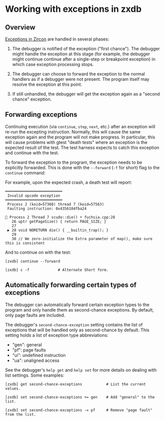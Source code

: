 # Working with exceptions in zxdb

## Overview

[Exceptions in Zircon](/concepts/kernel/exceptions.md) are handled in several phases:

  1. The debugger is notified of the exception ("first chance"). The debugger might handle the
  exception at this stage (for example, the debugger might continue continue after a single-step or
  breakpoint exception) in which case exception processing stops.

  2. The debugger can choose to forward the exception to the normal handlers as if a debugger were
  not present. The program itself may resolve the exception at this point.

  3. If still unhandled, the debugger will get the exception again as a "second chance" exception.

## Forwarding exceptions

Continuing execution (via `continue`, `step`, `next`, etc.) after an exception will re-run the
excepting instruction. Normally, this will cause the same exception again and the program will not
make progress. In particular, this will cause problems with gtest "death tests" where an exception is
the expected result of the test. The test harness expects to catch this exception and continue
with the test.

To forward the exception to the program, the exception needs to be explicitly forwarded. This is
done with the `--forward` (`-f` for short) flag to the `continue` command:

For example, upon the expected crash, a death test will report:

```none {:.devsite-disable-click-to-copy}
══════════════════════════
 Invalid opcode exception
══════════════════════════
 Process 2 (koid=57368) thread 7 (koid=57563)
 Faulting instruction: 0x4356104fba24

🛑 Process 2 Thread 7 scudo::die() • fuchsia.cpp:28
   26 uptr getPageSize() { return PAGE_SIZE; }
   27
 ▶ 28 void NORETURN die() { __builtin_trap(); }
   29
   30 // We zero-initialize the Extra parameter of map(), make sure this is consistent
```

And to continue on with the test:

```none {:.devsite-disable-click-to-copy}
[zxdb] continue --forward

[zxdb] c -f             # Alternate Short form.
```

## Automatically forwarding certain types of exceptions

The debugger can automatically forward certain exception types to the program and only handle
them as second-chance exceptions. By default, only page faults are included.

The debugger's `second-chance-exception` setting contains the list of exceptions that will be
handled only as second-chance by default. This setting holds a list of exception type abbreviations:

 * "gen": general
 * "pf": page faults
 * "ui": undefined instruction
 * "ua": unaligned access

See the debugger's `help get` and `help set` for more details on dealing with list settings. Some
examples:

```none {:.devsite-disable-click-to-copy}
[zxdb] get second-chance-exceptions           # List the current values.

[zxdb] set second-chance-exceptions += gen    # Add "general" to the list.

[zxdb] set second-chance-exceptions -= pf     # Remove "page fault" from the list.
```
